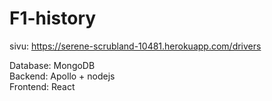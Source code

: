 # F1-history

sivu: https://serene-scrubland-10481.herokuapp.com/drivers</br>

Database: MongoDB<br/>
Backend: Apollo + nodejs<br/>
Frontend: React<br/>